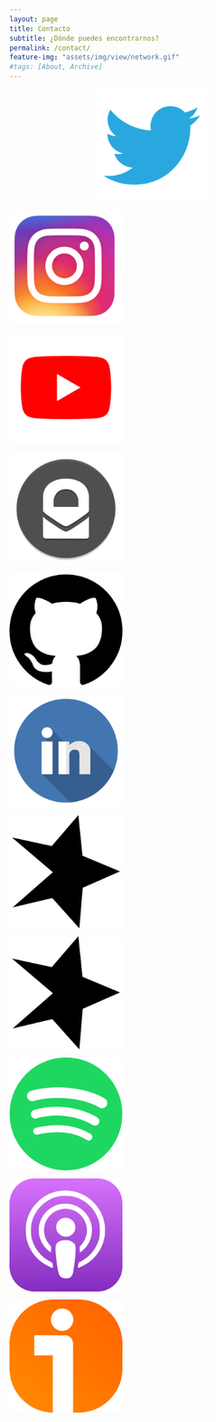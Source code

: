 ```yaml
---
layout: page
title: Contacto
subtitle: ¿Dónde puedes encontrarnos?
permalink: /contact/
feature-img: "assets/img/view/network.gif"
#tags: [About, Archive]
---
```

<p align="center">
<a href="https://twitter.com/thefluxions" target="_blank"><img src="https://raw.githubusercontent.com/thefluxions/thefluxions.github.io/master/assets/img/archive/twitter-logo.png" height="200" align="center"></a>

<a href="https://instagram.com/thefluxions" target="_blank"><img src="https://raw.githubusercontent.com/thefluxions/thefluxions.github.io/master/assets/img/archive/instagram-logo.png" height="200" align="center"></a>

<a href="https://www.youtube.com/channel/UC1xMV3D0x9HleBWXdXBiLtg" target="_blank"><img src="https://raw.githubusercontent.com/thefluxions/thefluxions.github.io/master/assets/img/archive/youtube-logo.png" height="200" align="center"></a>

<a href="mailto:thefluxions@protonmail.com" target="_blank"><img src="https://raw.githubusercontent.com/thefluxions/thefluxions.github.io/master/assets/img/archive/protonmail-logo.png" height="200" align="center"></a>

<a href="https://github.com/thefluxions" target="_blank"><img src="https://raw.githubusercontent.com/thefluxions/thefluxions.github.io/master/assets/img/archive/github-logo.png" height="200" align="center"></a>

<a href="https://www.linkedin.com/company/thefluxions" target="_blank"><img src="https://raw.githubusercontent.com/thefluxions/thefluxions.github.io/master/assets/img/archive/linkedin-logo.png" height="200" align="center"></a>

<a href="https://www.spreaker.com/show/the-fluxions" target="_blank"><img src="https://raw.githubusercontent.com/thefluxions/thefluxions.github.io/master/assets/img/archive/spreaker-logo.png" height="200" align="center"></a>

<a href="https://www.spreaker.com/show/the-fluxions" target="_blank"><img src="https://raw.githubusercontent.com/thefluxions/thefluxions.github.io/master/assets/img/archive/spreaker-logo.png" height="200" align="center"></a>

<a href="https://open.spotify.com/show/26LUhYPGweZHNnUaiUROjG?si=ZO0kCYbUT5O1aQUeGoBP_A" target="_blank"><img src="https://raw.githubusercontent.com/thefluxions/thefluxions.github.io/master/assets/img/archive/spotify-logo.png" height="200" align="center"></a>

<a href="https://podcasts.apple.com/es/podcast/the-fluxions/id1492409246" target="_blank"><img src="https://raw.githubusercontent.com/thefluxions/thefluxions.github.io/master/assets/img/archive/apple-logo.png" height="200" align="center"></a>

<a href="https://www.ivoox.com/podcast-the-fluxions_sq_f1847377_1.html" target="_blank"><img src="https://raw.githubusercontent.com/thefluxions/thefluxions.github.io/master/assets/img/archive/ivoox-logo.png" height="200" align="center"></a>
</p>